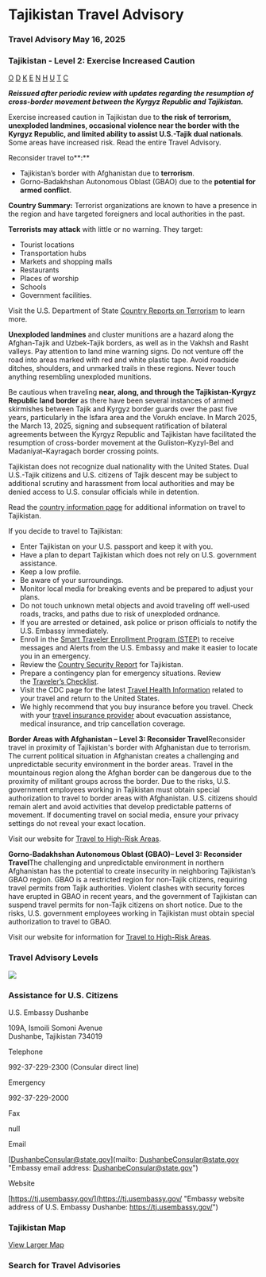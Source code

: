 # Tajikistan Travel Advisory

### Travel Advisory May 16, 2025

### Tajikistan - Level 2: Exercise Increased Caution

[O](javascript:void(0); "Tool Tip: Other")
[D](javascript:void(0); "Tool Tip: Wrongful Detention")
[K](javascript:void(0); "Tool Tip: Kidnap and Hostage")
[E](javascript:void(0); "Tool Tip: Event")
[N](javascript:void(0); "Tool Tip: Disaster")
[H](javascript:void(0); "Tool Tip: Health")
[U](javascript:void(0); "Tool Tip: Civil Unrest")
[T](javascript:void(0); "Tool Tip: Terrorism")
[C](javascript:void(0); "Tool Tip: Crimes")

***Reissued after periodic review with updates regarding the resumption of cross-border movement between the Kyrgyz Republic and Tajikistan.***

Exercise increased caution in Tajikistan due to **the risk of** **terrorism, unexploded landmines, occasional violence near the border with the Kyrgyz Republic, and limited ability to assist U.S.-Tajik dual nationals**. Some areas have increased risk. Read the entire Travel Advisory.

Reconsider travel to**:**

* Tajikistan’s border with Afghanistan due to **terrorism**.
* Gorno-Badakhshan Autonomous Oblast (GBAO) due to the **potential for armed conflict**.

**Country Summary:** Terrorist organizations are known to have a presence in the region and have targeted foreigners and local authorities in the past.

**Terrorists may attack** with little or no warning. They target:

* Tourist locations
* Transportation hubs
* Markets and shopping malls
* Restaurants
* Places of worship
* Schools
* Government facilities.

Visit the U.S. Department of State [Country Reports on Terrorism](https://www.state.gov/country-reports-on-terrorism/) to learn more.

**Unexploded landmines** and cluster munitions are a hazard along the Afghan-Tajik and Uzbek-Tajik borders, as well as in the Vakhsh and Rasht valleys. Pay attention to land mine warning signs. Do not venture off the road into areas marked with red and white plastic tape. Avoid roadside ditches, shoulders, and unmarked trails in these regions. Never touch anything resembling unexploded munitions.

Be cautious when traveling **near, along, and through the Tajikistan-Kyrgyz Republic land border** as there have been several instances of armed skirmishes between Tajik and Kyrgyz border guards over the past five years, particularly in the Isfara area and the Vorukh enclave. In March 2025, the March 13, 2025, signing and subsequent ratification of bilateral agreements between the Kyrgyz Republic and Tajikistan have facilitated the resumption of cross-border movement at the Guliston–Kyzyl-Bel and Madaniyat–Kayragach border crossing points.

Tajikistan does not recognize dual nationality with the United States. Dual U.S.-Tajik citizens and U.S. citizens of Tajik descent may be subject to additional scrutiny and harassment from local authorities and may be denied access to U.S. consular officials while in detention.

Read the [country information page](https://travel.state.gov/content/travel/en/international-travel/International-Travel-Country-Information-Pages/Tajikistan.html) for additional information on travel to Tajikistan.

If you decide to travel to Tajikistan:

* Enter Tajikistan on your U.S. passport and keep it with you.
* Have a plan to depart Tajikistan which does not rely on U.S. government assistance.
* Keep a low profile.
* Be aware of your surroundings.
* Monitor local media for breaking events and be prepared to adjust your plans.
* Do not touch unknown metal objects and avoid traveling off well-used roads, tracks, and paths due to risk of unexploded ordnance.
* If you are arrested or detained, ask police or prison officials to notify the U.S. Embassy immediately.
* Enroll in the [Smart Traveler Enrollment Program (STEP)](https://mytravel.state.gov/s/step#_blank) to receive messages and Alerts from the U.S. Embassy and make it easier to locate you in an emergency.
* Review the [Country Security Report](https://www.osac.gov/Content/Report/db7712a2-a425-4c86-b912-1c3888f61df8) for Tajikistan.
* Prepare a contingency plan for emergency situations. Review the [Traveler’s Checklist](https://travel.state.gov/content/travel/en/international-travel/before-you-go/travelers-checklist.html).
* Visit the CDC page for the latest [Travel Health Information](https://wwwnc.cdc.gov/travel/destinations/traveler/none/tajikistan) related to your travel and return to the United States.
* We highly recommend that you buy insurance before you travel. Check with your [travel insurance provider](https://travel.state.gov/content/travel/en/international-travel/before-you-go/your-health-abroad/Insurance_Coverage_Overseas.html) about evacuation assistance, medical insurance, and trip cancellation coverage.

**Border Areas with Afghanistan – Level 3: Reconsider Travel**Reconsider travel in proximity of Tajikistan's border with Afghanistan due to terrorism. The current political situation in Afghanistan creates a challenging and unpredictable security environment in the border areas. Travel in the mountainous region along the Afghan border can be dangerous due to the proximity of militant groups across the border. Due to the risks, U.S. government employees working in Tajikistan must obtain special authorization to travel to border areas with Afghanistan. U.S. citizens should remain alert and avoid activities that develop predictable patterns of movement. If documenting travel on social media, ensure your privacy settings do not reveal your exact location.

Visit our website for [Travel to High-Risk Areas](https://travel.state.gov/content/passports/en/go/TraveltoHighRiskAreas.html).

**Gorno-Badakhshan Autonomous Oblast (GBAO)– Level 3: Reconsider Travel**The challenging and unpredictable environment in northern Afghanistan has the potential to create insecurity in neighboring Tajikistan’s GBAO region. GBAO is a restricted region for non-Tajik citizens, requiring travel permits from Tajik authorities. Violent clashes with security forces have erupted in GBAO in recent years, and the government of Tajikistan can suspend travel permits for non-Tajik citizens on short notice. Due to the risks, U.S. government employees working in Tajikistan must obtain special authorization to travel to GBAO.

Visit our website for information for [Travel to High-Risk Areas](https://travel.state.gov/content/passports/en/go/TraveltoHighRiskAreas.html).

### Travel Advisory Levels

[![](/content/dam/NEWTravelAssets/images/travel-levelv2.svg)](/content/travel/en/international-travel/before-you-go/about-our-new-products.html "Travel Advisory Levels")

### Assistance for U.S. Citizens

U.S. Embassy Dushanbe

109A, Ismoili Somoni Avenue  
Dushanbe, Tajikistan 734019

Telephone

992-37-229-2300 (Consular direct line)

Emergency

992-37-229-2000

Fax

null

Email

[DushanbeConsular@state.gov](mailto: DushanbeConsular@state.gov "Embassy email address: DushanbeConsular@state.gov")

Website

[https://tj.usembassy.gov/](https://tj.usembassy.gov/ "Embassy website address of U.S. Embassy Dushanbe: https://tj.usembassy.gov/")

### Tajikistan Map

[View Larger Map](https://travelmaps.state.gov/TSGMap/?extent=63.620498399,35.003373038,77.909803624,41.56610399 "Map of Tajikistan")



### Search for Travel Advisories